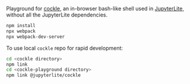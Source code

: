 Playground for [cockle](https://github.com/jupyterlite/cockle), an in-browser bash-like shell used in [JupyterLite](https://github.com/jupyterlite/jupyterlite), without all the JupyterLite dependencies.

```bash
npm install
npx webpack
npx webpack-dev-server
```

To use local `cockle` repo for rapid development:
```bash
cd <cockle directory>
npm link
cd <cockle-playground directory>
npm link @jupyterlite/cockle
```
